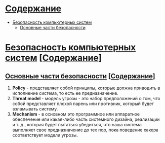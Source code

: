 [Содержание](#Содержание)
==========

- [Безопасность компьютерных систем](#user-content-Безопасность-компьютерных-систем)
    - [Основные части безопасности](#user-content-Основные-части-безопасности)

<a id="Безопасность-компьютерных-систем" href="#Безопасность-компьютерных-систем">Безопасность компьютерных систем</a> [<a id="Содержание" href="#Содержание">Содержание</a>]
================================

## <a id="Основные-части-безопасности" href="#Основные-части-безопасности">Основные части безопасности</a> [<a id="Содержание" href="#Содержание">Содержание</a>]

1. **Policy** - представляет собой принципы, которые должна приводить в исполнение система, то есть ее предназначение.
2. **Threat model** - модель угрозы - это набор предположений о том, что собой представляет плохой парень или противник, который будет взламывать систему.
3. **Mechanism** - в основном это программное или аппаратное обеспечение или какая-либо часть системного дизайна, реализации и т. д., которая будет пытаться убедиться, что наша система выполняет свое предназначение до тех пор, пока поведение хакера соответствует модели угрозы.

